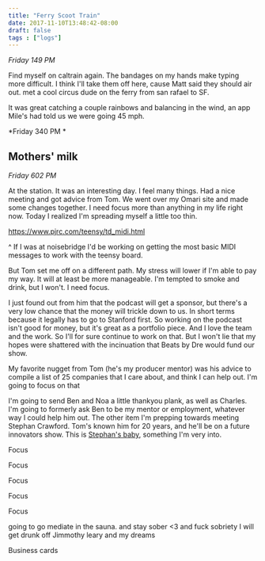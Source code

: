 ```yaml
---
title: "Ferry Scoot Train"
date: 2017-11-10T13:48:42-08:00
draft: false
tags : ["logs"]
---
```


*Friday 149 PM*

Find myself on caltrain again. The bandages on my hands make typing more difficult. I think I'll take them off here, cause Matt said they should air out. met a cool circus dude on the ferry from san rafael to SF.

It was great catching a couple rainbows and balancing in the wind, an app Mile's had told us we were going 45 mph.






*Friday 340 PM *


## Mothers' milk



*Friday 602 PM*

At the station. It was an interesting day. I feel many things. Had a nice meeting and got advice from Tom. We went over my Omari site and made some changes together. I need focus more than anything in my life right now. Today I realized I'm spreading myself a little too thin.

https://www.pjrc.com/teensy/td_midi.html

^ If I was at noisebridge I'd be working on getting the most basic MIDI messages to work with the teensy board.

But Tom set me off on a different path. My stress will lower if I'm able to pay my way. It will at least be more manageable. I'm tempted to smoke and drink, but I won't.  I need focus.

I just found out from him that the podcast will get a sponsor, but there's a very low chance that the money will trickle down to us. In short terms because it legally has to go to Stanford first. So working on the podcast isn't good for money, but it's great as a portfolio piece. And I love the team and the work. So I'll for sure continue to work on that. But I won't lie that my hopes were shattered with the incinuation that Beats by Dre would fund our show.

My favorite nugget from Tom (he's my producer mentor) was his advice to compile a list of 25 companies that I care about, and think I can help out. I'm going to focus on that

I'm going to send Ben and Noa a little thankyou plank, as well as Charles. I'm going to formerly ask Ben to be my mentor or employment, whatever way I could help him out. The other item I'm prepping towards meeting Stephan Crawford. Tom's known him for 20 years, and he'll be on a future innovators show. This is [Stephan's baby](https://www.theclimatemusicproject.org/who-we-are/), something I'm very into.

Focus

Focus

Focus

Focus

Focus

going to go mediate in the sauna.
and stay sober <3
and fuck sobriety
I will get drunk off Jimmothy leary and my dreams


Business cards   
